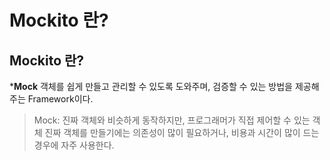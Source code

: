 # Mockito 란?

## Mockito 란?

***Mock** 객체를 쉽게 만들고 관리할 수 있도록 도와주며, 검증할 수 있는 방법을 제공해주는 Framework이다.

> Mock: 진짜 객체와 비슷하게 동작하지만, 프로그래머가 직접 제어할 수 있는 객체
> 진짜 객체를 만들기에는 의존성이 많이 필요하거나, 비용과 시간이 많이 드는 경우에 자주 사용한다.

